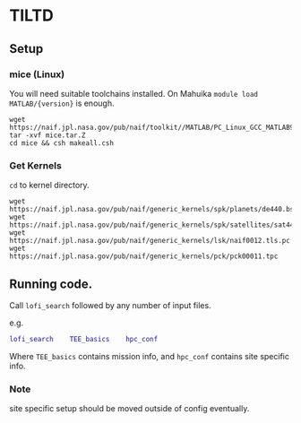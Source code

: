 # TILTD


## Setup

### mice (Linux)

You will need suitable toolchains installed.
On Mahuika `module load MATLAB/{version}` is enough.

```
wget https://naif.jpl.nasa.gov/pub/naif/toolkit//MATLAB/PC_Linux_GCC_MATLAB9.x_64bit/packages/mice.tar.Z
tar -xvf mice.tar.Z
cd mice && csh makeall.csh
```

### Get Kernels

`cd` to kernel directory.

```
wget https://naif.jpl.nasa.gov/pub/naif/generic_kernels/spk/planets/de440.bsp
wget https://naif.jpl.nasa.gov/pub/naif/generic_kernels/spk/satellites/sat441.bsp
wget https://naif.jpl.nasa.gov/pub/naif/generic_kernels/lsk/naif0012.tls.pc
wget https://naif.jpl.nasa.gov/pub/naif/generic_kernels/pck/pck00011.tpc
```


## Running code.

Call `lofi_search` followed by any number of input files.

e.g. 

```matlab
lofi_search    TEE_basics    hpc_conf
```

Where `TEE_basics` contains mission info, and `hpc_conf` contains site specific info.


### Note

site specific setup should be moved outside of config eventually.


